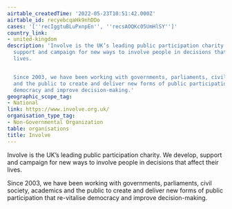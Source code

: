 ```yaml
---
airtable_createdTime: '2022-05-23T10:51:42.000Z'
airtable_id: recyebcqaHk9nhDDo
cases: '[''recIggtuBLuPxnpEn'', ''recsAOQKc05UmHlSY'']'
country_link:
- united-kingdom
description: 'Involve is the UK’s leading public participation charity. We develop,
  support and campaign for new ways to involve people in decisions that affect their
  lives.


  Since 2003, we have been working with governments, parliaments, civil society, academics
  and the public to create and deliver new forms of public participation that re-vitalise
  democracy and improve decision-making.'
geographic_scope_tag:
- National
link: https://www.involve.org.uk/
organisation_type_tag:
- Non-Governmental Organization
table: organisations
title: Involve
---
```


Involve is the UK’s leading public participation charity. We develop, support and campaign for new ways to involve people in decisions that affect their lives.

Since 2003, we have been working with governments, parliaments, civil society, academics and the public to create and deliver new forms of public participation that re-vitalise democracy and improve decision-making.